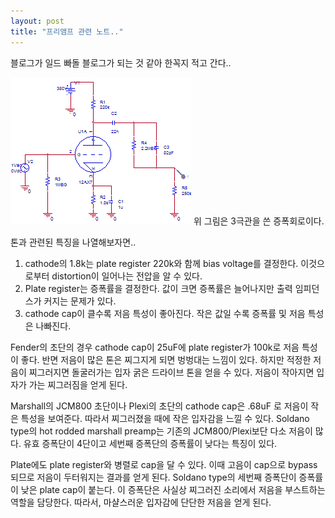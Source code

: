 ```yaml
---
layout: post
title: "프리앰프 관련 노트.."
---
```


블로그가 일드 빠돌 블로그가 되는 것 같아 한꼭지 적고 간다..

![image](/assets/images/734a0f87e4e480e5c94955d1a4b82cfd.jpg)
위 그림은 3극관을 쓴 증폭회로이다.

톤과 관련된 특징을 나열해보자면..

1) cathode의 1.8k는 plate register 220k와 함께 bias voltage를 결정한다. 이것으로부터 distortion이 일어나는 전압을 알 수 있다.
2) Plate register는 증폭률을 결정한다. 값이 크면 증폭률은 늘어나지만 출력 임피던스가 커지는 문제가 있다.
3) cathode cap이 클수록 저음 특성이 좋아진다. 작은 값일 수록 증폭률 및 저음 특성은 나빠진다.

Fender의 초단의 경우 cathode cap이 25uF에 plate register가 100k로 저음 특성이 좋다. 반면 저음이 많은 톤은 찌그지게 되면 벙벙대는 느낌이 있다. 하지만 적정한 저음이 찌그러지면 돌굴러가는 입자 굵은 드라이브 톤을 얻을 수 있다. 저음이 작아지면 입자가 가는 찌그러짐을 얻게 된다.

Marshall의 JCM800 초단이나 Plexi의 초단의 cathode cap은 .68uF 로 저음이 작은 특성을 보여준다. 따라서 찌그러졌을 때에 작은 입자감을 느낄 수 있다. Soldano type의 hot rodded marshall preamp는 기존의 JCM800/Plexi보단 다소 저음이 많다. 유효 증폭단이 4단이고 세번째 증폭단의 증폭률이 낮다는 특징이 있다.

Plate에도 plate register와 병렬로 cap을 달 수 있다. 이때 고음이 cap으로 bypass되므로 저음이 두터워지는 결과를 얻게 된다. Soldano type의 세번째 증폭단이 증폭률이 낮은 plate cap이 붙는다. 이 증폭단은 사실상 찌그러진 소리에서 저음을 부스트하는 역할을 담당한다. 따라서, 마샬스러운 입자감에 단단한 저음을 얻게 된다.




